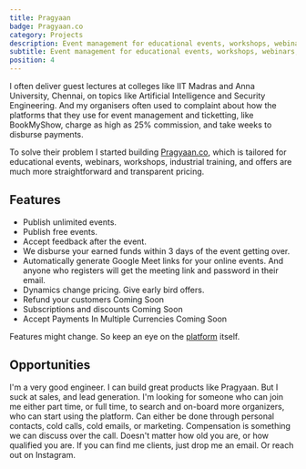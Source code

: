 ```yaml
---
title: Pragyaan
badge: Pragyaan.co
category: Projects
description: Event management for educational events, workshops, webinars, training sessions and more.
subtitle: Event management for educational events, workshops, webinars, training sessions and more.
position: 4
---
```


I often deliver guest lectures at colleges like IIT Madras and Anna University, Chennai, on topics like Artificial Intelligence and Security Engineering.
And my organisers often used to complaint about how the platforms that they use for event management and ticketting, like BookMyShow, charge as high as 25% commission, and take weeks to disburse payments.

To solve their problem I started building <a href="https://pragyaan.co">Pragyaan.co</a>, which is tailored for educational events, webinars, workshops, industrial training, and offers are much more straightforward and transparent pricing.
## Features

- Publish unlimited events.
- Publish free events.
- Accept feedback after the event.
- We disburse your earned funds within 3 days of the event getting over.
- Automatically generate Google Meet links for your online events. And anyone who registers will get the meeting link and password in their email.
- Dynamics change pricing. Give early bird offers.
- Refund your customers <badge>Coming Soon</badge>
- Subscriptions and discounts <badge>Coming Soon</badge>
- Accept Payments In Multiple Currencies <badge>Coming Soon</badge>

<alert>

Features might change. So keep an eye on the [platform](https://pragyaan.co) itself.

</alert>

## Opportunities

I'm a very good engineer. I can build great products like Pragyaan. But I suck at sales, and lead generation. I'm looking for someone who can join me either part time, or full time, to search and on-board more organizers, who can start using the platform. Can either be done through personal contacts, cold calls, cold emails, or marketing. Compensation is something we can discuss over the call. Doesn't matter how old you are, or how qualified you are. If you can find me clients, just drop me an email. Or reach out on Instagram.